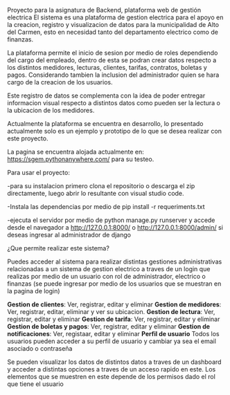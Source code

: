 Proyecto para la asignatura de Backend, plataforma web de gestión electrica El sistema es una plataforma de gestion electrica para el apoyo en la creacion, registro y visualizacion de datos para la municipalidad de Alto del Carmen, esto en necesidad tanto del departamento electrico como de finanzas.

La plataforma permite el inicio de sesion por medio de roles dependiendo del cargo del empleado, dentro de esta se podran crear datos respecto a los distintos medidores, lecturas, clientes, tarifas, contratos, boletas y pagos. Considerando tambien la inclusion del administrador quien se hara cargo de la creacion de los usuarios.

Este registro de datos se complementa con la idea de poder entregar informacion visual respecto a distintos datos como pueden ser la lectura o la ubicacion de los medidores.

Actualmente la plataforma se encuentra en desarrollo, lo presentado actualmente solo es un ejemplo y prototipo de lo que se desea realizar con este proyecto.

La pagina se encuentra alojada actualmente en: https://sgem.pythonanywhere.com/ para su testeo.

Para usar el proyecto:

-para su instalacion primero clona el repositorio o descarga el zip directamente, luego abrir lo resultante con visual studio code.

-Instala las dependencias por medio de pip install -r requeriments.txt

-ejecuta el servidor por medio de python manage.py runserver y accede desde el navegador a http://127.0.0.1:8000/ o http://127.0.0.1:8000/admin/ si deseas ingresar al administrador de django

¿Que permite realizar este sistema?

Puedes acceder al sistema para realizar distintas gestiones administrativas relacionadas a un sistema de gestion electrico a traves de un login que realizas por medio de un usuario con rol de administrador, electrico o finanzas (se puede ingresar por medio de los usuarios que se muestran en la pagina de login)

**Gestion de clientes**: Ver, registrar, editar y eliminar
**Gestion de medidores**: Ver, registrar, editar, eliminar y ver su ubicacion.
**Gestion de lectura**: Ver, registrar, editar y eliminar
**Gestion de tarifa**: Ver, registrar, editar y eliminar
**Gestion de boletas y pagos**: Ver, registrar, editar y eliminar
**Gestion de notificaciones**: Ver, registaar, editar y eliminar
**Perfil de usuario** Todos los usuarios pueden acceder a su perfil de usuario y cambiar ya sea el email asociado o contraseña

Se pueden visualizar los datos de distintos datos a traves de un dashboard y acceder a distintas opciones a traves de un acceso rapido en este.
Los elementos que se muestren en este depende de los permisos dado el rol que tiene el usuario
